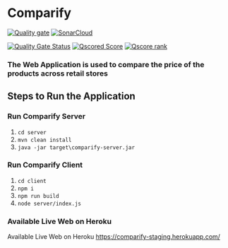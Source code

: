 # Comparify #
 [![Quality gate](https://sonarcloud.io/api/project_badges/quality_gate?project=comparify)](https://sonarcloud.io/summary/new_code?id=comparify)  [![SonarCloud](https://sonarcloud.io/images/project_badges/sonarcloud-white.svg)](https://sonarcloud.io/summary/new_code?id=comparify)

[![Quality Gate Status](https://sonarcloud.io/api/project_badges/measure?project=comparify&metric=alert_status)](https://sonarcloud.io/summary/new_code?id=comparify) [![Qscored Score](https://qscored.com/badge/ee2bfbf02818762a4736efda23ce7d079e6057b846d07bf78a7c3f0b02c6cf05/score/)](https://qscored.com/summary/145ef366-ace3-4f34-8e5c-d05128908504/506/)  [![Qscore rank](https://qscored.com/badge/ee2bfbf02818762a4736efda23ce7d079e6057b846d07bf78a7c3f0b02c6cf05/rank/)](https://qscored.com/summary/145ef366-ace3-4f34-8e5c-d05128908504/506/)
  
  
### The Web Application is used to compare the price of the products across retail stores

## Steps to Run the Application ##

### Run Comparify Server ###

1. `cd server`
2. `mvn clean install`
3. `java -jar target\comparify-server.jar`

 
### Run Comparify Client ###
 
1. `cd client`
2. `npm i`
3. `npm run build`
4. `node server/index.js`

### Available Live Web on Heroku ###
Available Live Web on Heroku
https://comparify-staging.herokuapp.com/
